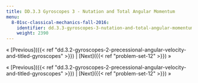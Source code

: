 ```yaml
---
title: DD.3.3 Gyroscopes 3 - Nutation and Total Angular Momentum
menu:
  8-01sc-classical-mechanics-fall-2016:
    identifier: dd.3.3-gyroscopes-3-nutation-and-total-angular-momentum
    weight: 2390
---
```

« [Previous]({{< ref "dd.3.2-gyroscopes-2-precessional-angular-velocity-and-titled-gyroscopes" >}}) | [Next]({{< ref "problem-set-12" >}}) »

« [Previous]({{< ref "dd.3.2-gyroscopes-2-precessional-angular-velocity-and-titled-gyroscopes" >}}) | [Next]({{< ref "problem-set-12" >}}) »